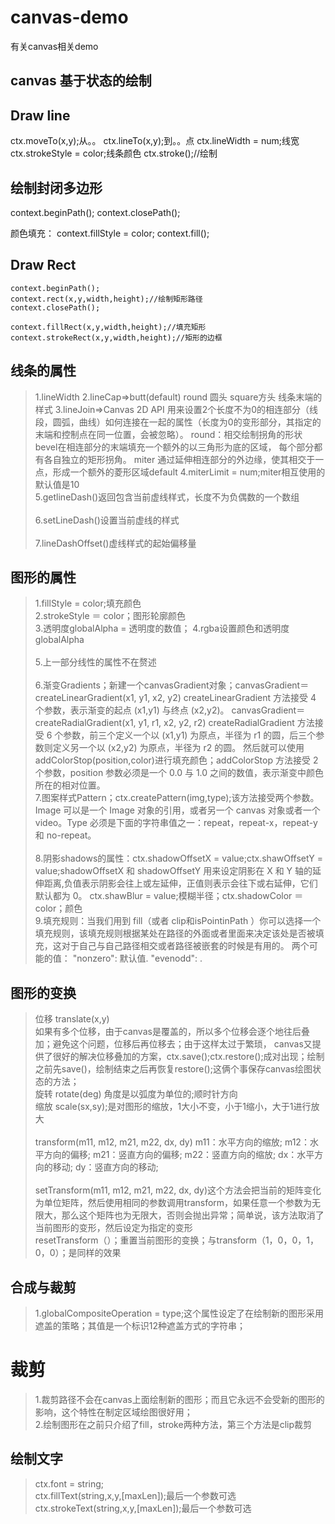 # canvas-demo
有关canvas相关demo

## canvas 基于状态的绘制

## Draw line
>
  ctx.moveTo(x,y);从。。
  ctx.lineTo(x,y);到。。点
  ctx.lineWidth = num;线宽
  ctx.strokeStyle = color;线条颜色
  ctx.stroke();//绘制

## 绘制封闭多边形
>
  context.beginPath();
  context.closePath();

  颜色填充：
  context.fillStyle = color;
  context.fill();

## Draw Rect

>
    context.beginPath();
    context.rect(x,y,width,height);//绘制矩形路径
    context.closePath();

    context.fillRect(x,y,width,height);//填充矩形
    context.strokeRect(x,y,width,height);//矩形的边框

## 线条的属性

>  1.lineWidth
   2.lineCap=>butt(default)   round 圆头            square方头  线条末端的样式
   3.lineJoin=>Canvas 2D API 用来设置2个长度不为0的相连部分（线段，圆弧，曲线）如何连接在一起的属性（长度为0的变形部分，其指定的末端和控制点在同一位置，会被忽略）。
     round：相交绘制拐角的形状
     bevel在相连部分的末端填充一个额外的以三角形为底的区域， 每个部分都有各自独立的矩形拐角。
     miter 通过延伸相连部分的外边缘，使其相交于一点，形成一个额外的菱形区域default
   4.miterLimit = num;miter相互使用的 默认值是10
   </br>5.getlineDash()返回包含当前虚线样式，长度不为负偶数的一个数组</br>
   </br>6.setLineDash()设置当前虚线的样式</br>
   </br>7.lineDashOffset()虚线样式的起始偏移量
     
## 图形的属性

>  1.fillStyle = color;填充颜色</br>
   2.strokeStyle ＝ color；图形轮廓颜色</br>
   3.透明度globalAlpha = 透明度的数值；
   4.rgba设置颜色和透明度globalAlpha</br>
   </br>5.上一部分线性的属性不在赘述</br>
   </br>6.渐变Gradients；新建一个canvasGradient对象；canvasGradient＝createLinearGradient(x1, y1, x2, y2)
                      createLinearGradient 方法接受 4 个参数，表示渐变的起点 (x1,y1) 与终点 (x2,y2)。
                      canvasGradient＝createRadialGradient(x1, y1, r1, x2, y2, r2)
                      createRadialGradient 方法接受 6 个参数，前三个定义一个以 (x1,y1) 为原点，半径为 r1 的圆，后三个参数则定义另一个以 (x2,y2) 为原点，半径为 r2 的圆。
                      然后就可以使用addColorStop(position,color)进行填充颜色；addColorStop 方法接受 2 个参数，position 参数必须是一个 0.0 与 1.0 之间的数值，表示渐变中颜色所在的相对位置。
   </br>7.图案样式Pattern；ctx.createPattern(img,type);该方法接受两个参数。Image 可以是一个 Image 对象的引用，或者另一个 canvas 对象或者一个video。Type 必须是下面的字符串值之一：repeat，repeat-x，repeat-y 和 no-repeat。</br>
   </br>8.阴影shadows的属性：ctx.shadowOffsetX = value;ctx.shawOffsetY = value;shadowOffsetX 和 shadowOffsetY 用来设定阴影在 X 和 Y 轴的延伸距离,负值表示阴影会往上或左延伸，正值则表示会往下或右延伸，它们默认都为 0。
               ctx.shawBlur = value;模糊半径；ctx.shadowColor ＝ color；颜色
   </br>9.填充规则：当我们用到 fill（或者 clip和isPointinPath ）你可以选择一个填充规则，该填充规则根据某处在路径的外面或者里面来决定该处是否被填充，这对于自己与自己路径相交或者路径被嵌套的时候是有用的。
               两个可能的值：
                "nonzero": 默认值.
                "evenodd": .

## 图形的变换

>   位移 translate(x,y)   
    如果有多个位移，由于canvas是覆盖的，所以多个位移会逐个地往后叠加；避免这个问题，位移后再位移去；由于这样太过于繁琐，
    canvas又提供了很好的解决位移叠加的方案，ctx.save();ctx.restore();成对出现；绘制之前先save()，绘制结束之后再恢复restore();这俩个事保存canvas绘图状态的方法；
    </br>旋转 rotate(deg)  角度是以弧度为单位的;顺时针方向
    </br>缩放 scale(sx,sy);是对图形的缩放，1大小不变，小于1缩小，大于1进行放大</br>
    </br>transform(m11, m12, m21, m22, dx, dy)
    m11：水平方向的缩放;
    m12：水平方向的偏移;
    m21：竖直方向的偏移;
    m22：竖直方向的缩放;
    dx：水平方向的移动;
    dy：竖直方向的移动;</br>
    </br>setTransform(m11, m12, m21, m22, dx, dy)这个方法会把当前的矩阵变化为单位矩阵，然后使用相同的参数调用transform，如果任意一个参数为无限大，那么这个矩阵也为无限大，否则会抛出异常；简单说，该方法取消了当前图形的变形，然后设定为指定的变形</b>
    </br>resetTransform（）；重置当前图形的变换；与transform（1，0，0，1，0，0）；是同样的效果
    
## 合成与裁剪
>  1.globalCompositeOperation = type;这个属性设定了在绘制新的图形采用遮盖的策略；其值是一个标识12种遮盖方式的字符串；
   
# 裁剪
> 1.裁剪路径不会在canvas上面绘制新的图形；而且它永远不会受新的图形的影响，这个特性在制定区域绘图很好用；</br>
  2.绘制图形在之前只介绍了fill，stroke两种方法，第三个方法是clip裁剪

## 绘制文字
>ctx.font = string;</br>
 ctx.fillText(string,x,y,[maxLen]);最后一个参数可选</br>
 ctx.strokeText(string,x,y,[maxLen]);最后一个参数可选